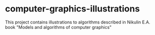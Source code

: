 computer-graphics-illustrations
===============================

This project contains illustrations to algorithms described in Nikulin E.A. book "Models and algorithms of computer graphics"